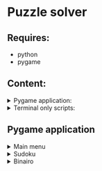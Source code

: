 # Puzzle solver

## Requires:
  - python
  - pygame

## Content:
<details>
<summary>Pygame application:</summary>
  
  - Working:
    - Main menu
    - Binairo game
    - Binairo Solver
    
  - In Progess
    - Sudoku game
    - Sudoku Solver
</details>
<details>
<summary>Terminal only scripts:</summary>
  
  - script to solve sudoku's
  - script to solve binairo's
  - script to create binairo's
  
</details>
 
## Pygame application
<details>
<summary>Main menu</summary>
  
![Screenshot](./Readme_Images/MainMenu.png)

  - Choose the type of puzzle that you want to play
  - Get some info about the selected puzzle-type (picture, rules...)
  - "Play"-button: Play a randomly genereated puzzle
  - "Solve"-button: Imput a premade puzzleboard and let the app find the solution
  
</details>

<details>
<summary>Sudoku</summary>
  <details>
    <summary>Play/ Create</summary>
    
  - A random board will be automatically created
  - A new board can be created by pressing "New"*
  - The board can be resetted to it's original state
  - The "Hint"-button will fill in a random empty cube
  - The "Check"-button:
      - removes all wrong values from the board
      - gives all correct values a grey cube-background
      - disables selection of the correct values so that they cant be changed anymore.
  - automatic highlighting of the selcted cube, row and column
  
   </details>
  <details>
    <summary>Solve</summary>

The algorithm will search for a solution for the board. If the board has no valid solution it will display a message saying: "Impossible".
  
Usage:
  - Left mouse button: select a cube in which to add a value
  - Delete or "0": remove all values from the selected cube
  - Press "Solve" when you have created your test-board

   </details>
</details>  
  
<details>
<summary>Binairo</summary>
  <details>
    <summary>Play/ Create</summary>
    
  ![Screenshot](./Readme_Images/BinairoPlay.png)
  
  - A random board (10 cubes) will be automatically created*
  - A new board of the desired size (2 - 14 cubes) can be created by changing the value and pressing "New"*
  - The board can be resetted to it's original state
  - The "Hint"-button will fill in a random empty cube
  - The "Check"-button:
      - removes all wrong values from the board
      - gives all correct values a grey cube-background
      - disables selection of the correct values so that they cant be changed anymore.
  - automatic highlighting of the selcted cube, row and column
  
  Usage:
  
    - Left mouse button: select a cube in which to add a value of which you are certain
    - Right mouse button: select a cube in which to add TEMPORARY values (values of which you aren't certain)
    - Delete or ".": remove all values from teh selected cube

  Board generation can take a while depending on the selected board size.
    
   </details>
  <details>
    <summary>Solve</summary>
  
The algorithm will search for a solution for the board. If the board has no valid solution it will display a message saying: "Impossible".
  
Usage:
  - Left mouse button: select a cube in which to add a value
  - Delete or ".": remove all values from the selected cube
  - Press "Solve" when you have created your test-board

        
    
   </details>
</details>  
